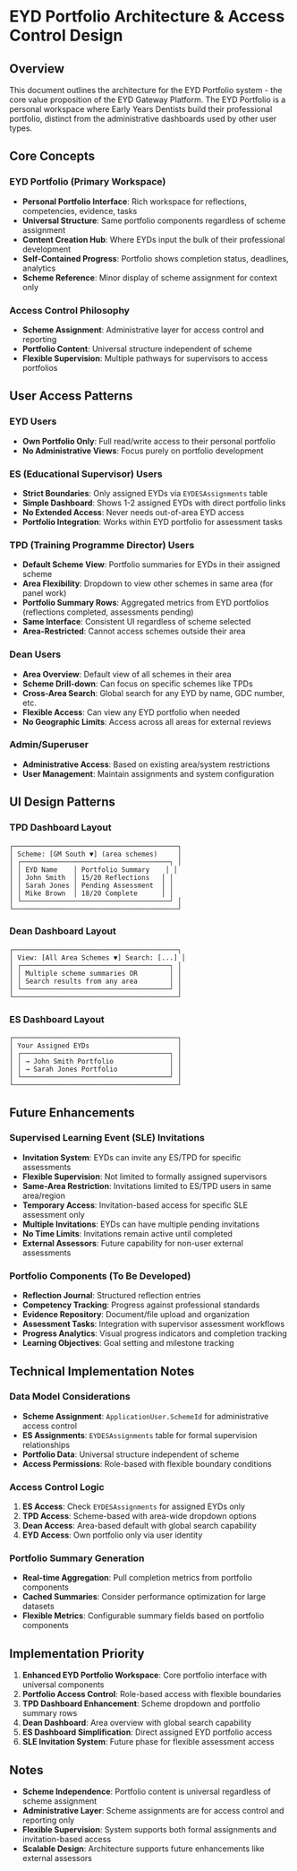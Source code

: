 # EYD Portfolio Architecture & Access Control Design

## Overview
This document outlines the architecture for the EYD Portfolio system - the core value proposition of the EYD Gateway Platform. The EYD Portfolio is a personal workspace where Early Years Dentists build their professional portfolio, distinct from the administrative dashboards used by other user types.

## Core Concepts

### EYD Portfolio (Primary Workspace)
- **Personal Portfolio Interface**: Rich workspace for reflections, competencies, evidence, tasks
- **Universal Structure**: Same portfolio components regardless of scheme assignment
- **Content Creation Hub**: Where EYDs input the bulk of their professional development
- **Self-Contained Progress**: Portfolio shows completion status, deadlines, analytics
- **Scheme Reference**: Minor display of scheme assignment for context only

### Access Control Philosophy
- **Scheme Assignment**: Administrative layer for access control and reporting
- **Portfolio Content**: Universal structure independent of scheme
- **Flexible Supervision**: Multiple pathways for supervisors to access portfolios

## User Access Patterns

### EYD Users
- **Own Portfolio Only**: Full read/write access to their personal portfolio
- **No Administrative Views**: Focus purely on portfolio development

### ES (Educational Supervisor) Users
- **Strict Boundaries**: Only assigned EYDs via `EYDESAssignments` table
- **Simple Dashboard**: Shows 1-2 assigned EYDs with direct portfolio links
- **No Extended Access**: Never needs out-of-area EYD access
- **Portfolio Integration**: Works within EYD portfolio for assessment tasks

### TPD (Training Programme Director) Users
- **Default Scheme View**: Portfolio summaries for EYDs in their assigned scheme
- **Area Flexibility**: Dropdown to view other schemes in same area (for panel work)
- **Portfolio Summary Rows**: Aggregated metrics from EYD portfolios (reflections completed, assessments pending)
- **Same Interface**: Consistent UI regardless of scheme selected
- **Area-Restricted**: Cannot access schemes outside their area

### Dean Users
- **Area Overview**: Default view of all schemes in their area
- **Scheme Drill-down**: Can focus on specific schemes like TPDs
- **Cross-Area Search**: Global search for any EYD by name, GDC number, etc.
- **Flexible Access**: Can view any EYD portfolio when needed
- **No Geographic Limits**: Access across all areas for external reviews

### Admin/Superuser
- **Administrative Access**: Based on existing area/system restrictions
- **User Management**: Maintain assignments and system configuration

## UI Design Patterns

### TPD Dashboard Layout
```
┌─────────────────────────────────────────┐
│ Scheme: [GM South ▼] (area schemes)     │
│ ┌─────────────────────────────────────┐ │
│ │ EYD Name    │ Portfolio Summary    │ │
│ │ John Smith  │ 15/20 Reflections   │ │
│ │ Sarah Jones │ Pending Assessment  │ │
│ │ Mike Brown  │ 18/20 Complete      │ │
│ └─────────────────────────────────────┘ │
└─────────────────────────────────────────┘
```

### Dean Dashboard Layout
```
┌─────────────────────────────────────────┐
│ View: [All Area Schemes ▼] Search: [...] │
│ ┌─────────────────────────────────────┐ │
│ │ Multiple scheme summaries OR        │ │
│ │ Search results from any area        │ │
│ └─────────────────────────────────────┘ │
└─────────────────────────────────────────┘
```

### ES Dashboard Layout
```
┌─────────────────────────────────────────┐
│ Your Assigned EYDs                      │
│ ┌─────────────────────────────────────┐ │
│ │ → John Smith Portfolio              │ │
│ │ → Sarah Jones Portfolio             │ │
│ └─────────────────────────────────────┘ │
└─────────────────────────────────────────┘
```

## Future Enhancements

### Supervised Learning Event (SLE) Invitations
- **Invitation System**: EYDs can invite any ES/TPD for specific assessments
- **Flexible Supervision**: Not limited to formally assigned supervisors
- **Same-Area Restriction**: Invitations limited to ES/TPD users in same area/region
- **Temporary Access**: Invitation-based access for specific SLE assessment only
- **Multiple Invitations**: EYDs can have multiple pending invitations
- **No Time Limits**: Invitations remain active until completed
- **External Assessors**: Future capability for non-user external assessments

### Portfolio Components (To Be Developed)
- **Reflection Journal**: Structured reflection entries
- **Competency Tracking**: Progress against professional standards
- **Evidence Repository**: Document/file upload and organization
- **Assessment Tasks**: Integration with supervisor assessment workflows
- **Progress Analytics**: Visual progress indicators and completion tracking
- **Learning Objectives**: Goal setting and milestone tracking

## Technical Implementation Notes

### Data Model Considerations
- **Scheme Assignment**: `ApplicationUser.SchemeId` for administrative access control
- **ES Assignments**: `EYDESAssignments` table for formal supervision relationships
- **Portfolio Data**: Universal structure independent of scheme
- **Access Permissions**: Role-based with flexible boundary conditions

### Access Control Logic
1. **ES Access**: Check `EYDESAssignments` for assigned EYDs only
2. **TPD Access**: Scheme-based with area-wide dropdown options
3. **Dean Access**: Area-based default with global search capability
4. **EYD Access**: Own portfolio only via user identity

### Portfolio Summary Generation
- **Real-time Aggregation**: Pull completion metrics from portfolio components
- **Cached Summaries**: Consider performance optimization for large datasets
- **Flexible Metrics**: Configurable summary fields based on portfolio components

## Implementation Priority

1. **Enhanced EYD Portfolio Workspace**: Core portfolio interface with universal components
2. **Portfolio Access Control**: Role-based access with flexible boundaries
3. **TPD Dashboard Enhancement**: Scheme dropdown and portfolio summary rows
4. **Dean Dashboard**: Area overview with global search capability
5. **ES Dashboard Simplification**: Direct assigned EYD portfolio access
6. **SLE Invitation System**: Future phase for flexible assessment access

## Notes
- **Scheme Independence**: Portfolio content is universal regardless of scheme assignment
- **Administrative Layer**: Scheme assignments are for access control and reporting only
- **Flexible Supervision**: System supports both formal assignments and invitation-based access
- **Scalable Design**: Architecture supports future enhancements like external assessors
